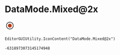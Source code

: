 # DataMode.Mixed@2x
![](/img/DataMode.Mixed@2x.png)

``` CSharp
EditorGUIUtility.IconContent("DataMode.Mixed@2x")
```
```
-6318973073145174948
```
